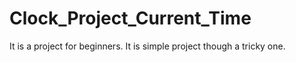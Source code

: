# Clock_Project_Current_Time
It is a project for beginners. It is simple project though a tricky one.
